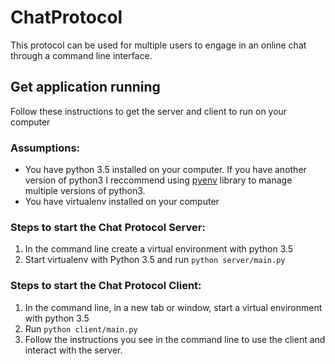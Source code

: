 # ChatProtocol

This protocol can be used for multiple users to engage in an online chat through a command line interface. 

## Get application running
Follow these instructions to get the server and client to run on your computer

### Assumptions:
* You have python 3.5 installed on your computer. If you have another version of python3 I reccommend using [pyenv](https://realpython.com/intro-to-pyenv/) library to manage multiple versions of python3.
* You have virtualenv installed on your computer

### Steps to start the Chat Protocol Server:
1. In the command line create a virtual environment with python 3.5
2. Start virtualenv with Python 3.5 and run ```python server/main.py```

### Steps to start the Chat Protocol Client:
1. In the command line, in a new tab or window, start a virtual environment with python 3.5
2. Run ```python client/main.py```
3. Follow the instructions you see in the command line to use the client and interact with the server.

